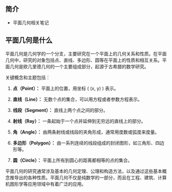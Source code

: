 ## 简介

+ 平面几何相关笔记

## 平面几何是什么

平面几何是几何学的一个分支，主要研究在一个平面上的几何关系和性质。在平面几何中，研究的对象包括点、直线、多边形、圆等在平面上的性质和相互关系。平面几何是欧几里德几何的一个主要组成部分，起源于古希腊的数学研究。

关键概念和主题包括：

1. **点（Point）：** 平面上的位置，用坐标 \( (x, y) \) 表示。

2. **直线（Line）：** 无数个点的集合，可以用方程或者参数方程表示。

3. **线段（Segment）：** 直线上两个点之间的部分。

4. **射线（Ray）：** 一条起始于一个点并延伸到无穷远的直线上的部分。

5. **角（Angle）：** 由两条射线或线段的夹角形成，通常用度数或弧度来度量。

6. **多边形（Polygon）：** 由一系列连续的线段组成的封闭图形，如三角形、四边形等。

7. **圆（Circle）：** 平面上所有到圆心的距离都相等的点的集合。

平面几何的研究通常涉及基本的几何定理、公理和构造方法，以及通过这些基本概念推导出的各种性质。平面几何不仅是纯数学的一部分，而且在工程、建筑、计算机图形学等应用领域中有着广泛的应用。